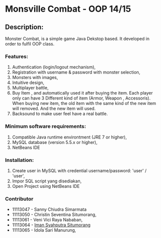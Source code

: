
# Monsville Combat - OOP 14/15

## Description:

Monster Combat, is a simple game Java Dekstop based. It developed in order to fulfil OOP class.

### Features:
1. Authentication (login/logout mechanism),
2. Registration with username & password with monster selection,
3. Monsters with images,
4. Intuitive design,
5. Multiplayer battle,
6. Buy Item , and automatically used it after buying the item. Each player only can have 3 Different  kind of item (Armor, Weapon , Accessoris).
   When buying new item, the old item with the same kind of the new item will removed. And the new item will used.
7. Backsound to make user feel have a real battle. 



### Minimum software requirements:
1. Compatible Java runtime environtment (JRE 7 or higher),
2. MySQL database (version 5.5.x or higher),
3. NetBeans IDE



### Installation:
1. Create user in MySQL with credential username/password:  'user' / 'user',
2. Impor SQL script yang disediakan,
3. Open Project using NetBeans IDE

### Contributor

- 11113047 - Sanny Chiudra Simarmata
- 11113050 - Christin Seventina Situmorang,
- 11113061 - Veni Vici Raya Nababan,
- 11113064 - [Iman Syahputra Situmorang](https://github.com/bxcodec)
- 11113065 - Idola Sari Manurung,
